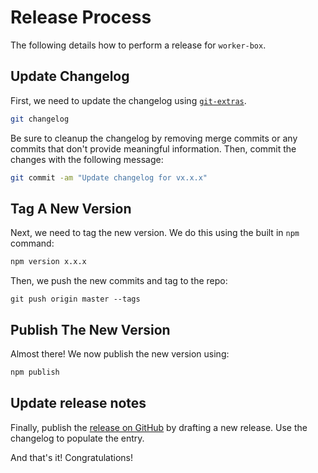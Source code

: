 # Release Process

The following details how to perform a release for `worker-box`.

## Update Changelog

First, we need to update the changelog using [`git-extras`](https://github.com/tj/git-extras).

```bash
git changelog
```

Be sure to cleanup the changelog by removing merge commits or any commits that don't provide meaningful information. Then, commit the changes with the following message:

```bash
git commit -am "Update changelog for vx.x.x"
```

## Tag A New Version

Next, we need to tag the new version. We do this using the built in `npm` command:

```bash
npm version x.x.x
```

Then, we push the new commits and tag to the repo:

```
git push origin master --tags
```

## Publish The New Version

Almost there! We now publish the new version using:

```bash
npm publish
```

## Update release notes

Finally, publish the [release on GitHub](https://github.com/trentmwillis/worker-box/releases) by drafting a new release. Use the changelog to populate the entry.

And that's it! Congratulations!